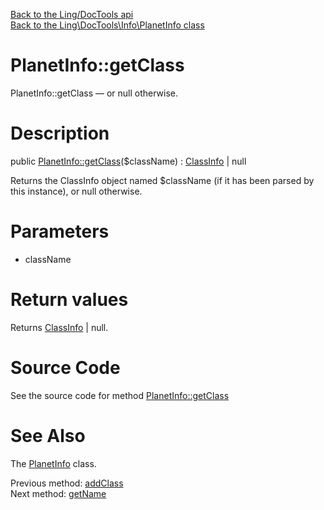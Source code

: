 [Back to the Ling/DocTools api](https://github.com/lingtalfi/DocTools/blob/master/doc/api/Ling/DocTools.md)<br>
[Back to the Ling\DocTools\Info\PlanetInfo class](https://github.com/lingtalfi/DocTools/blob/master/doc/api/Ling/DocTools/Info/PlanetInfo.md)


PlanetInfo::getClass
================



PlanetInfo::getClass — or null otherwise.




Description
================


public [PlanetInfo::getClass](https://github.com/lingtalfi/DocTools/blob/master/doc/api/Ling/DocTools/Info/PlanetInfo/getClass.md)($className) : [ClassInfo](https://github.com/lingtalfi/DocTools/blob/master/doc/api/Ling/DocTools/Info/ClassInfo.md) | null




Returns the ClassInfo object named $className (if it has been parsed by this instance),
or null otherwise.




Parameters
================


- className

    


Return values
================

Returns [ClassInfo](https://github.com/lingtalfi/DocTools/blob/master/doc/api/Ling/DocTools/Info/ClassInfo.md) | null.








Source Code
===========
See the source code for method [PlanetInfo::getClass](https://github.com/lingtalfi/DocTools/blob/master/Info/PlanetInfo.php#L104-L107)


See Also
================

The [PlanetInfo](https://github.com/lingtalfi/DocTools/blob/master/doc/api/Ling/DocTools/Info/PlanetInfo.md) class.

Previous method: [addClass](https://github.com/lingtalfi/DocTools/blob/master/doc/api/Ling/DocTools/Info/PlanetInfo/addClass.md)<br>Next method: [getName](https://github.com/lingtalfi/DocTools/blob/master/doc/api/Ling/DocTools/Info/PlanetInfo/getName.md)<br>

